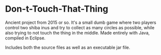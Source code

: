 # Don-t-Touch-That-Thing
Ancient project from 2015 or so. It's a small dumb game where two players control two shiba inus and try to collect as many circles as possible, while also trying to not touch the thing in the middle. Made entirely with Java, compiled in Eclipse.<br/>

Includes both the source files as well as an executable jar file.
